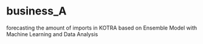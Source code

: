 # business_A
 forecasting the amount of imports in KOTRA based on Ensemble Model with Machine Learning and Data Analysis
